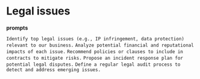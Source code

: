 # Legal issues

**prompts**

`Identify top legal issues (e.g., IP infringement, data protection) relevant to our business.`
`Analyze potential financial and reputational impacts of each issue.`
`Recommend policies or clauses to include in contracts to mitigate risks.`
`Propose an incident response plan for potential legal disputes.`
`Define a regular legal audit process to detect and address emerging issues.`